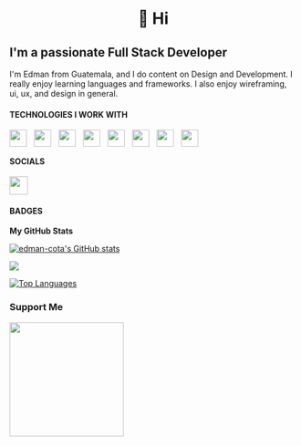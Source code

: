  <h1 align="center">👋 Hi</h1>

I'm a passionate Full Stack Developer
------------------------------------

I'm Edman from Guatemala, and I do content on Design and Development. I really enjoy learning languages and frameworks. I also enjoy wireframing, ui, ux, and design in general.

#### TECHNOLOGIES I WORK WITH
<!-- 
![JavaScript](https://img.shields.io/badge/javascript-%23323330.svg?style=for-the-badge&logo=javascript&logoColor=%23F7DF1E)
![TypeScript](https://img.shields.io/badge/typescript-%23007ACC.svg?style=for-the-badge&logo=typescript&logoColor=white)
![React](https://img.shields.io/badge/react-%2320232a.svg?style=for-the-badge&logo=react&logoColor=%2361DAFB)
![Vue](https://img.shields.io/badge/vuejs-%2335495e.svg?style=for-the-badge&logo=vuedotjs&logoColor=%234FC08D)
![Chakra](https://img.shields.io/badge/chakra-%234ED1C5.svg?style=for-the-badge&logo=chakraui&logoColor=white)
![TailwindCSS](https://img.shields.io/badge/tailwindcss-%2338B2AC.svg?style=for-the-badge&logo=tailwind-css&logoColor=white) -->

 <img align="left" width="30px" style="padding-right: 10px" src="https://cdn.jsdelivr.net/gh/devicons/devicon/icons/javascript/javascript-original.svg" />
 <img align="left" width="30px" style="padding-right: 10px" src="https://cdn.jsdelivr.net/gh/devicons/devicon/icons/typescript/typescript-original.svg" />    
 <img align="left" width="30px" style="padding-right: 10px" src="https://cdn.jsdelivr.net/gh/devicons/devicon/icons/react/react-original.svg" />
 <img align="left" width="30px" style="padding-right: 10px" src="https://cdn.jsdelivr.net/gh/devicons/devicon/icons/vuejs/vuejs-original.svg" />
 <img align="left" width="30px" style="padding-right: 10px" src="https://cdn.jsdelivr.net/gh/devicons/devicon/icons/tailwindcss/tailwindcss-original-wordmark.svg" />
 <img align="left" width="30px" style="padding-right: 10px" src="https://cdn.jsdelivr.net/gh/devicons/devicon/icons/nodejs/nodejs-original.svg" />
 <img align="left" width="30px" style="padding-right: 10px" src="https://cdn.jsdelivr.net/gh/devicons/devicon/icons/git/git-original.svg" />
 <img align="left" width="30px" style="padding-right: 10px" src="https://cdn.jsdelivr.net/gh/devicons/devicon/icons/amazonwebservices/amazonwebservices-original.svg" />
          
          
              
          
 <br/>
          
##

#### SOCIALS

<p align="left"> 
<a href="https://www.linkedin.com/in/edman-cota-64764b223" target="_blank" rel="noreferrer"><img src="https://raw.githubusercontent.com/danielcranney/readme-generator/main/public/icons/socials/linkedin.svg" width="32" height="32" /></a>
</p>

#### BADGES

<b>My GitHub Stats</b>

<a href="http://www.github.com/edman-cota"><img src="https://github-readme-stats.vercel.app/api?username=edman-cota&show_icons=true&hide=&count_private=true&title_color=0891b2&text_color=ffffff&icon_color=0891b2&bg_color=1c1917&hide_border=true&show_icons=true" alt="edman-cota's GitHub stats" /></a>

<a href="http://www.github.com/edman-cota"><img src="https://github-readme-streak-stats.herokuapp.com/?user=edman-cota&stroke=ffffff&background=1c1917&ring=0891b2&fire=0891b2&currStreakNum=ffffff&currStreakLabel=0891b2&sideNums=ffffff&sideLabels=ffffff&dates=ffffff&hide_border=true" /></a>

<a href="https://github.com/edman-cota" align="left"><img src="https://github-readme-stats.vercel.app/api/top-langs/?username=edman-cota&langs_count=10&title_color=0891b2&text_color=ffffff&icon_color=0891b2&bg_color=1c1917&hide_border=true&locale=en&custom_title=Top%20%Languages" alt="Top Languages" /></a>

### Support Me

<a href="https://www.buymeacoffee.com/edmancota"><img src="https://cdn.buymeacoffee.com/buttons/v2/default-yellow.png" width="200" /></a>

